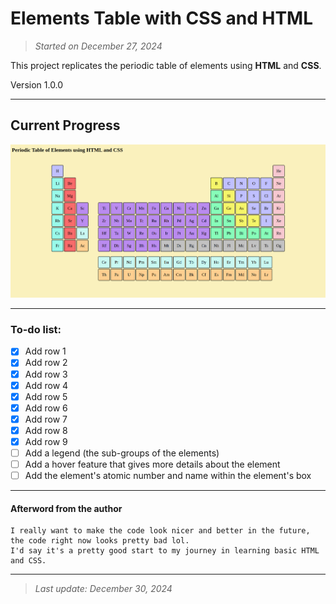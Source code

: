 # Elements Table with CSS and HTML

>_Started on December 27, 2024_

This project replicates the periodic table of elements using **HTML**  and **CSS**.

Version 1.0.0
___

## Current Progress

![table-of-elements](/images/finalPart.png)

___

### To-do list:

- [x] Add row 1
- [x] Add row 2
- [x] Add row 3
- [x] Add row 4
- [x] Add row 5
- [x] Add row 6
- [x] Add row 7
- [x] Add row 8
- [x] Add row 9
- [ ] Add a legend (the sub-groups of the elements)
- [ ] Add a hover feature that gives more details about the element
- [ ] Add the element's atomic number and name within the element's box

___

#### Afterword from the author

```
I really want to make the code look nicer and better in the future, the code right now looks pretty bad lol.  
I'd say it's a pretty good start to my journey in learning basic HTML and CSS.
```

___

>_Last update: December 30, 2024_
